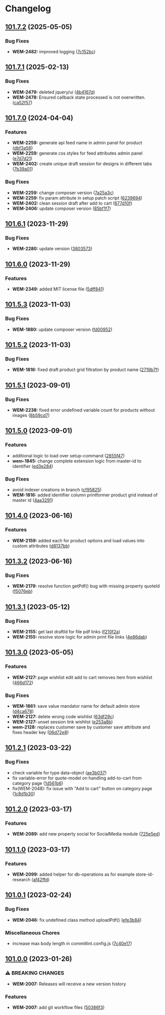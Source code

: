 # Changelog

## [101.7.2](https://github.com/risscsolutions/printformer-magento-2/compare/v101.7.1...v101.7.2) (2025-05-05)


### Bug Fixes

* **WEM-2482:** improved logging ([7c152bc](https://github.com/risscsolutions/printformer-magento-2/commit/7c152bcb191abbc17fc32cc5a0ccc8fab780d8c6))

## [101.7.1](https://github.com/risscsolutions/printformer-magento-2/compare/v101.7.0...v101.7.1) (2025-02-13)


### Bug Fixes

* **WEM-2479:** deleted jquery/ui ([4b4167d](https://github.com/risscsolutions/printformer-magento-2/commit/4b4167d5b959c56942d37bb46163548fa0c46008))
* **WEM-2478:** Ensured callback state processed is not overwritten. ([ca52f57](https://github.com/risscsolutions/printformer-magento-2/commit/ca52f57db69a4d6827fee3290e1450ae265a66ef))

## [101.7.0](https://github.com/risscsolutions/printformer-magento-2/compare/v101.6.1...v101.7.0) (2024-04-04)


### Features

* **WEM-2259:** generate api feed name in admin panel for product ([dbf3a56](https://github.com/risscsolutions/printformer-magento-2/commit/dbf3a567f99379c58e90da319636f85c5d249dc3))
* **WEM-2259:** generate css styles for feed attributes admin panel ([e7d7d21](https://github.com/risscsolutions/printformer-magento-2/commit/e7d7d21bc1ec4934b0ed14028f0430b45a5c6f50))
* **WEM-2402:** create unique draft session for designs in different tabs ([7b39a01](https://github.com/risscsolutions/printformer-magento-2/commit/7b39a011d96dca441fc83aa48a3bf869434a341e))


### Bug Fixes

* **WEM-2259:** change composer version ([7a25a3c](https://github.com/risscsolutions/printformer-magento-2/commit/7a25a3c8a6cf620fcf66b46cfb5a2337aa3bf10f))
* **WEM-2259:** fix param attribute in setup patch script ([6239694](https://github.com/risscsolutions/printformer-magento-2/commit/6239694965a12ce188ddd55f5ffb4f5727738309))
* **WEM-2402:** clean session draft after add to cart ([677d10f](https://github.com/risscsolutions/printformer-magento-2/commit/677d10fe4a8a099df0cab7229827ce1b42337a3c))
* **WEM-2406:** update composer version ([85bf1f7](https://github.com/risscsolutions/printformer-magento-2/commit/85bf1f77e7aa2fc01fc9f869e1d51d7b1694fbef))

## [101.6.1](https://github.com/risscsolutions/printformer-magento-2/compare/v101.6.0...v101.6.1) (2023-11-29)


### Bug Fixes

* **WEM-2280:** update version ([3803573](https://github.com/risscsolutions/printformer-magento-2/commit/3803573c828f0867366ee3e62c299d29960820dd))

## [101.6.0](https://github.com/risscsolutions/printformer-magento-2/compare/v101.5.3...v101.6.0) (2023-11-29)


### Features

* **WEM-2349:** added MIT license file ([5dff841](https://github.com/risscsolutions/printformer-magento-2/commit/5dff8416ea7c6fcf51bb497a2233908bb4d3f71e))

## [101.5.3](https://github.com/risscsolutions/printformer-magento-2/compare/v101.5.2...v101.5.3) (2023-11-03)


### Bug Fixes

* **WEM-1880:** update composer version ([fd00952](https://github.com/risscsolutions/printformer-magento-2/commit/fd0095225ba91d0bbe3b8b89903d9f2be717f0a5))

## [101.5.2](https://github.com/risscsolutions/printformer-magento-2/compare/v101.5.1...v101.5.2) (2023-11-03)


### Bug Fixes

* **WEM-1816:** fixed draft product grid filtration by product name ([2719b7f](https://github.com/risscsolutions/printformer-magento-2/commit/2719b7fb19bc51105a2c246dd58be01496819ab2))

## [101.5.1](https://github.com/risscsolutions/printformer-magento-2/compare/v101.5.0...v101.5.1) (2023-09-01)


### Bug Fixes

* **WEM-2238:** fixed error undefined variable count for products without images ([8b59cd7](https://github.com/risscsolutions/printformer-magento-2/commit/8b59cd752fecccc4b1be26b2391c167692613b36))

## [101.5.0](https://github.com/risscsolutions/printformer-magento-2/compare/v101.4.0...v101.5.0) (2023-09-01)


### Features

* additional logic to load over setup-command ([2855f47](https://github.com/risscsolutions/printformer-magento-2/commit/2855f47085d19503634abcf718132ea59647b197))
* **wem-1845:** change complete extension logic from master-id to identifier ([ed3e284](https://github.com/risscsolutions/printformer-magento-2/commit/ed3e284fa7864fcc606694427fdc471e65291ce6))


### Bug Fixes

* avoid indexer creations in branch ([cf95825](https://github.com/risscsolutions/printformer-magento-2/commit/cf95825b05b0c280824fc0768320b1c4e2b26c58))
* **WEM-1816:** added identifier column printformer product grid instead of master id ([4aa3291](https://github.com/risscsolutions/printformer-magento-2/commit/4aa329117220faab714398c4e76d1939eb2afccc))

## [101.4.0](https://github.com/risscsolutions/printformer-magento-2/compare/v101.3.2...v101.4.0) (2023-06-16)


### Features

* **WEM-2159:** added each for product options and load values into custom attributes ([d8137bb](https://github.com/risscsolutions/printformer-magento-2/commit/d8137bb46a9bd2d205570bf8213d92af0afb6c20))

## [101.3.2](https://github.com/risscsolutions/printformer-magento-2/compare/v101.3.1...v101.3.2) (2023-06-16)


### Bug Fixes

* **WEM-2179:** resolve function getPdf() bug with missing property quoteId ([f5076eb](https://github.com/risscsolutions/printformer-magento-2/commit/f5076ebc0564de39bed859c71e86ed7eb6f1c847))

## [101.3.1](https://github.com/risscsolutions/printformer-magento-2/compare/v101.3.0...v101.3.1) (2023-05-12)


### Bug Fixes

* **WEM-2155:** get last draftId for file pdf links ([f210f2a](https://github.com/risscsolutions/printformer-magento-2/commit/f210f2ac44b1dc52e6fe4012c4ac17c979e14d37))
* **WEM-2155:** resolve store logic for admin print file links ([4e86dab](https://github.com/risscsolutions/printformer-magento-2/commit/4e86dab410b04e45c29c6ed95cdb4b54b2067583))

## [101.3.0](https://github.com/risscsolutions/printformer-magento-2/compare/v101.2.1...v101.3.0) (2023-05-05)


### Features

* **WEM-2127:** page wishlist edit add to cart removes item from wishlist ([466d172](https://github.com/risscsolutions/printformer-magento-2/commit/466d1720a24acc95592718024698e1d636e827dc))


### Bug Fixes

* **WEM-1861:** save value mandator name for default admin store ([d4ca678](https://github.com/risscsolutions/printformer-magento-2/commit/d4ca6789c9b6360d0613fbe3185eb770ccb76905))
* **WEM-2127:** delete wrong code wishlist ([63df29c](https://github.com/risscsolutions/printformer-magento-2/commit/63df29c98768963049e46a40de41db0dd49bbb2e))
* **WEM-2127:** unset session link wishlist ([e253a8b](https://github.com/risscsolutions/printformer-magento-2/commit/e253a8b9b69a6291ff0356206f5653a0434c8211))
* **wem-2128:** replaces customer save by customer save attribute and fixes header key ([06d72e8](https://github.com/risscsolutions/printformer-magento-2/commit/06d72e8ff3e9beb70d915affdd77bd56acdf7a77))

## [101.2.1](https://github.com/risscsolutions/printformer-magento-2/compare/v101.2.0...v101.2.1) (2023-03-22)


### Bug Fixes

* check variable for type data-object ([ae3b037](https://github.com/risscsolutions/printformer-magento-2/commit/ae3b0375c9af3555308b70d1f69ec6621130c084))
* fix variable-error for quote-model on handling add-to-cart from category page ([1d561b6](https://github.com/risscsolutions/printformer-magento-2/commit/1d561b674d7225b12f09178f1c39177271e12bbb))
* fix(WEM-2048): fix issue with "Add to cart" button on category page ([1c8d1b30](https://github.com/risscsolutions/printformer-magento-2/commit/1c8d1b30))

## [101.2.0](https://github.com/risscsolutions/printformer-magento-2/compare/v101.1.0...v101.2.0) (2023-03-17)


### Features

* **WEM-2089:** add new property social for SocialMedia module ([725e5ed](https://github.com/risscsolutions/printformer-magento-2/commit/725e5ed8cb6fc0a5c0c48234f671b2fdb9e3137e))

## [101.1.0](https://github.com/risscsolutions/printformer-magento-2/compare/v101.0.1...v101.1.0) (2023-03-17)


### Features

* **WEM-2099:** added helper for db-operations as for example store-id-research ([af42ffd](https://github.com/risscsolutions/printformer-magento-2/commit/af42ffd286a7ab27bb9a21f89ce8acf674599c6f))

## [101.0.1](https://github.com/risscsolutions/printformer-magento-2/compare/v101.0.0...v101.0.1) (2023-02-24)


### Bug Fixes

* **WEM-2046:** fix undefined class method uploadPdf() ([efe3b84](https://github.com/risscsolutions/printformer-magento-2/commit/efe3b8432b6c5bbe80a8e42a77efdcac7f1a76e9))


### Miscellaneous Chores

* increase max body length in commitlint.config.js ([7c40e17](https://github.com/risscsolutions/printformer-magento-2/commit/7c40e1760006acd5e1075dc30640639bc61b2a2b))

## [101.0.0](https://github.com/risscsolutions/printformer-magento-2/compare/100.9.5...v101.0.0) (2023-01-26)


### ⚠ BREAKING CHANGES

* **WEM-2007:** Releases will receive a new version history

### Features

* **WEM-2007:** add git workflow files ([50386f3](https://github.com/risscsolutions/printformer-magento-2/commit/50386f39227868890c7419ecaf99941ceba00a6f))
